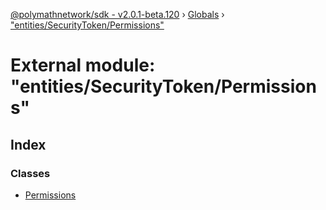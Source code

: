 [@polymathnetwork/sdk - v2.0.1-beta.120](../README.md) › [Globals](../globals.md) › ["entities/SecurityToken/Permissions"](_entities_securitytoken_permissions_.md)

# External module: "entities/SecurityToken/Permissions"

## Index

### Classes

- [Permissions](../classes/_entities_securitytoken_permissions_.permissions.md)
